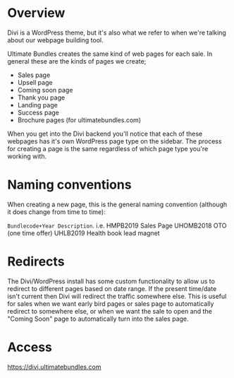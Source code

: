 <!-- TITLE: Divi -->
# Overview
Divi is a WordPress theme, but it's also what we refer to when we're talking about our webpage building tool.

Ultimate Bundles creates the same kind of web pages for each sale.  In general these are the kinds of pages we create;
* Sales page
* Upsell page
* Coming soon page
* Thank you page
* Landing page
* Success page
* Brochure pages (for ultimatebundles.com)

When you get into the Divi backend you'll notice that each of these webpages has it's own WordPress page type on the sidebar.  The process for creating a page is the same regardless of which page type you're working with.  

# Naming conventions
When creating a new page, this is the general naming convention (although it does change from time to time):

`Bundlecode+Year Description`.  i.e.
HMPB2019 Sales Page
UHOMB2018 OTO (one time offer)
UHLB2019 Health book lead magnet

# Redirects
The Divi/WordPress install has some custom functionality to allow us to redirect to different pages based on date range.  If the present time/date isn't current then Divi will redirect the traffic somewhere else.  This is useful for sales when we want early bird pages or sales page to automatically redirect to somewhere else, or when we want the sale to open and the "Coming Soon" page to automatically turn into the sales page.

# Access
https://divi.ultimatebundles.com
